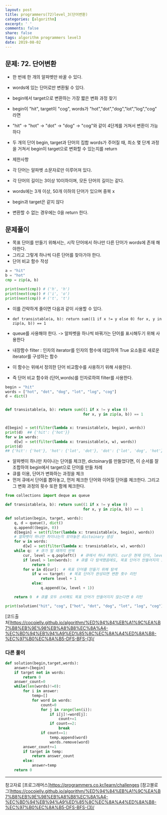 ```yaml
---
layout: post
title: programmers(72)level_3(단어변환)
categories: [algorithm]
excerpt: ' '
comments: false
share: false
tags: algorithm programmers level3
date: 2019-08-02
---
```


## 문제: 72. 단어변환

- 한 번에 한 개의 알파벳만 바꿀 수 있다.
- words에 있는 단어로만 변환될 수 있다.

- begin에서 target으로 변환하는 가장 짧은 변화 과정 찾기
- begin이 "hit", target이 "cog", words가 "hot","dot","dog","lot","log","cog" 라면
- "hit" -> "hot" -> "dot" -> "dog" -> "cog"와 같이 4단계를 거쳐서 변환이 가능하다

- 두 개의 단어 begin, target과 단어의 집합 words가 주어질 때, 최소 몇 단계 과정을 거쳐서 begin이 target으로 변화할 수 있는지를 return

- 제한사항
- 각 단어는 알파벳 소문자로만 이루어져 있다.
- 각 단어의 길이는 3이상 10이하이며, 모든 단어의 길이는 같다.
- words에는 3개 이상, 50개 이하의 단어가 있으며 중복 x
- begin과 target은 같지 않다
- 변환할 수 없는 경우에는 0을 return 한다.

## 문제풀이

- 목표 단어를 만들기 위해서는, 시작 단어에서 하나만 다른 단어가 words에 존재 해야한다.
- 그리고 그렇게 하나씩 다른 단어를 찾아가야 한다.
- 단어 비교 함수 작성

```python
a = "hit"
b = "hot"
cmp = zip(a, b)

print(next(cmp)) # ('h', 'h')
print(next(cmp)) # ('i', 'o')
print(next(cmp)) # ('t', 't')

```

- 이를 간략하게 줄이면 다음과 같이 사용할 수 있다.
- `def transistable(a, b): return sum((1 if x != y else 0) for x, y in zip(a, b)) == 1`

- queue를 사용해야 한다. -> 알파벳을 하나씩 바꿔가는 단어를 표시해두기 위해 사용한다
- 내장함수 filter : 인자의 iterator를 인자의 함수에 대입하여 True 요소들로 새로운 iterator를 구성하는 함수
- 이 함수는 위에서 정의한 단어 비교함수를 사용하기 위해 사용한다.
- 즉 단어 비교 함수와 (단어,words)를 인자로하여 filter를 사용한다.

```python
begin = "hit"
words = ["hot", "dot", "dog", "lot", "log", "cog"]
d = dict()


def transistable(a, b): return sum((1 if x != y else 0)
                                   for x, y in zip(a, b)) == 1


d[begin] = set(filter(lambda x: transistable(x, begin), words))
print(d)  ## {'hit': {'hot'}}
for w in words:
    d[w] = set(filter(lambda x: transistable(x, w), words))
print(d)
## {'hit': {'hot'}, 'hot': {'lot', 'dot'}, 'dot': {'lot', 'dog', 'hot'}, 'dog': {'log', 'dot', 'cog'}, 'lot': {'log', 'dot', 'hot'}, 'log': {'lot', 'dog', 'cog'}, 'cog': {'log', 'dog'}}
```

- 알파벳이 하나만 차이나는 단어를 체크한, dictoinary를 만들었다면, 이 순서를 잘 조합하여 begin에서 target으로 단어를 만들 차례
- 큐를 이용, 단어가 변화하는 과정을 체크
- 먼저 큐에서 단어를 뽑아놓고, 먼저 체크한 단어와 이어질 단어를 체크한다. 그리고 그 변화 과정의 횟수 또한 함께 체크한다.

```python
from collections import deque as queue

def transistable(a, b): return sum((1 if x != y else 0)
                                   for x, y in zip(a, b)) == 1

def solution(begin, target, words):
    q, d = queue(), dict()
    q.append((begin, 0))
    d[begin] = set(filter(lambda x: transistable(x, begin), words))
    # 알파벳이 하나만 차이나는지 모아놓은 dictoinary 생성
    for w in words:
        d[w] = set(filter(lambda x: transistable(x, w), words))
    while q:  # 큐가 빌 때까지 반복
        cur, level = q.popleft()  # 큐에서 하나 꺼낸다. cur은 현재 단어, level은 변환 횟수
        if level > len(words):  # 큐를 다 탐색했음에도, 목표 단어가 만들어지지 않았다면,
            return 0
        for w in d[cur]:  # 목표 단어를 만들기 위해 탐색
            if w == target:  # 목표 단어가 완성되면 변환 횟수 리턴
                return level + 1
            else:
                q.append((w, level + 1))

    return 0  # 큐를 모두 소비해도 목표 단어가 만들어지지 않는다면 0 리턴

print(solution("hit", "cog", ["hot", "dot", "dog", "lot", "log", "cog"]))


```

[코드출처]<https://cocojelly.github.io/algorithm/%ED%94%84%EB%A1%9C%EA%B7%B8%EB%9E%98%EB%A8%B8%EC%8A%A4-%EC%BD%94%EB%94%A9%ED%85%8C%EC%8A%A4%ED%8A%B8-%EC%97%B0%EC%8A%B5-DFS-BFS-(3)/>

### 다른 풀이

```python
def solution(begin,target,words):
    answer=[begin]
    if target not in words:
        return 0
    answer_count=0
    while(len(words)!=0):
        for i in answer:
            temp=[]
            for word in words:
                count=0
                for j in range(len(i)):
                    if i[j]!=word[j]:
                        count+=1
                    if count==2:
                        break
                if count==1:
                    temp.append(word)
                    words.remove(word)
        answer_count+=1
        if target in temp:
            return answer_count
        else:
            answer=temp
    return 0
```

---

참고자료
[프로그래머스]<https://programmers.co.kr/learn/challenges>
[참고블로그]<https://cocojelly.github.io/algorithm/%ED%94%84%EB%A1%9C%EA%B7%B8%EB%9E%98%EB%A8%B8%EC%8A%A4-%EC%BD%94%EB%94%A9%ED%85%8C%EC%8A%A4%ED%8A%B8-%EC%97%B0%EC%8A%B5-DFS-BFS-(3)/>
